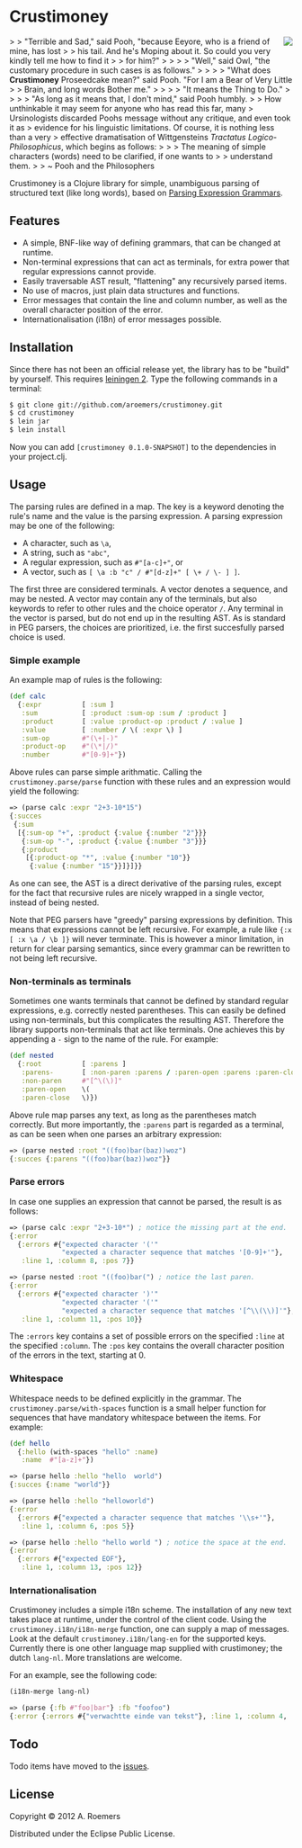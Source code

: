 # Crustimoney

<img src="https://raw.github.com/aroemers/crustimoney/master/pooh_back.gif" align="right"/>
> > "Terrible and Sad," said Pooh, "because Eeyore, who is a friend of mine, has lost
> > his tail. And he's Moping about it. So could you very kindly tell me how to find it
> > for him?"
> >
> > "Well," said Owl, "the customary procedure in such cases is as follows."
> >
> > "What does <strong>Crustimoney</strong> Proseedcake mean?" said Pooh. "For I am a Bear of Very Little
> > Brain, and long words Bother me."
> >
> > "It means the Thing to Do."
> >
> > "As long as it means that, I don't mind," said Pooh humbly.
>
> How unthinkable it may seem for anyone who has read this far, many
> Ursinologists discarded Poohs message without any critique, and even took it as
> evidence for his linguistic limitations. Of course, it is nothing less than a very
> effective dramatisation of Wittgensteins <i>Tractatus Logico-Philosophicus</i>, which begins as follows:
>
> > The meaning of simple characters (words) need to be clarified, if one wants to
> > understand them.
>
> ~ Pooh and the Philosophers

Crustimoney is a Clojure library for simple, unambiguous parsing of structured text (like long words), based on [Parsing Expression Grammars](http://portal.acm.org/citation.cfm?doid=964001.964011).

## Features

* A simple, BNF-like way of defining grammars, that can be changed at runtime.
* Non-terminal expressions that can act as terminals, for extra power that regular expressions cannot provide.
* Easily traversable AST result, "flattening" any recursively parsed items.
* No use of macros, just plain data structures and functions.
* Error messages that contain the line and column number, as well as the overall character position of the error.
* Internationalisation (i18n) of error messages possible.

## Installation

Since there has not been an official release yet, the library has to be "build" by yourself. This requires [leiningen 2](https://github.com/technomancy/leiningen). Type the following commands in a terminal:

```bash
$ git clone git://github.com/aroemers/crustimoney.git
$ cd crustimoney
$ lein jar
$ lein install
```

Now you can add `[crustimoney 0.1.0-SNAPSHOT]` to the dependencies in your project.clj.


## Usage

The parsing rules are defined in a map. The key is a keyword denoting the rule's name and the value is the parsing expression. A parsing expression may be one of the following:

* A character, such as `\a`,
* A string, such as `"abc"`,
* A regular expression, such as `#"[a-c]+"`, or
* A vector, such as `[ \a :b "c" / #"[d-z]+" [ \+ / \- ] ]`.

The first three are considered terminals. A vector denotes a sequence, and may be nested. A vector may contain any of the terminals, but also keywords to refer to other rules and the choice operator `/`. Any terminal in the vector is parsed, but do not end up in the resulting AST. As is standard in PEG parsers, the choices are prioritized, i.e. the first succesfully parsed choice is used.

### Simple example

An example map of rules is the following:

```clojure
(def calc
  {:expr          [ :sum ]
   :sum           [ :product :sum-op :sum / :product ]
   :product       [ :value :product-op :product / :value ]
   :value         [ :number / \( :expr \) ]
   :sum-op        #"(\+|-)"
   :product-op    #"(\*|/)"
   :number        #"[0-9]+"})
```

Above rules can parse simple arithmatic. Calling the `crustimoney.parse/parse` function with these rules and an expression would yield the following:

```clojure
=> (parse calc :expr "2+3-10*15")
{:succes
 {:sum
  [{:sum-op "+", :product {:value {:number "2"}}}
   {:sum-op "-", :product {:value {:number "3"}}}
   {:product
    [{:product-op "*", :value {:number "10"}}
     {:value {:number "15"}}]}]}}
```

As one can see, the AST is a direct derivative of the parsing rules, except for the fact that recursive rules are nicely wrapped in a single vector, instead of being nested.

Note that PEG parsers have "greedy" parsing expressions by definition. This means that expressions cannot be left recursive. For example, a rule like `{:x [ :x \a / \b ]}` will never terminate. This is however a minor limitation, in return for clear parsing semantics, since every grammar can be rewritten to not being left recursive.


### Non-terminals as terminals

Sometimes one wants terminals that cannot be defined by standard regular expressions, e.g.  correctly nested parentheses. This can easily be defined using non-terminals, but this complicates the resulting AST. Therefore the library supports non-terminals that act like terminals. One achieves this by appending a `-` sign to the name of the rule. For example:

```clojure
(def nested
  {:root          [ :parens ]
   :parens-       [ :non-paren :parens / :paren-open :parens :paren-close :parens / ]
   :non-paren     #"[^\(\)]"
   :paren-open    \(
   :paren-close   \)})
```

Above rule map parses any text, as long as the parentheses match correctly. But more importantly, the `:parens` part is regarded as a terminal, as can be seen when one parses an arbitrary expression:

```clojure
=> (parse nested :root "((foo)bar(baz))woz")
{:succes {:parens "((foo)bar(baz))woz"}}
```

### Parse errors

In case one supplies an expression that cannot be parsed, the result is as follows:

```clojure
=> (parse calc :expr "2+3-10*") ; notice the missing part at the end.
{:error
  {:errors #{"expected character '('"
             "expected a character sequence that matches '[0-9]+'"},
   :line 1, :column 8, :pos 7}}

=> (parse nested :root "((foo)bar(") ; notice the last paren.
{:error
  {:errors #{"expected character ')'"
             "expected character '('"
             "expected a character sequence that matches '[^\\(\\)]'"},
   :line 1, :column 11, :pos 10}}
```

The `:errors` key contains a set of possible errors on the specified `:line` at the specified `:column`. The `:pos` key contains the overall character position of the errors in the text, starting at 0.

### Whitespace

Whitespace needs to be defined explicitly in the grammar. The `crustimoney.parse/with-spaces` function is a small helper function for sequences that have mandatory whitespace between the items. For example:

```clojure
(def hello
  {:hello (with-spaces "hello" :name)
   :name  #"[a-z]+"})

=> (parse hello :hello "hello  world")
{:succes {:name "world"}}

=> (parse hello :hello "helloworld")
{:error
  {:errors #{"expected a character sequence that matches '\\s+'"},
   :line 1, :column 6, :pos 5}}

=> (parse hello :hello "hello world ") ; notice the space at the end.
{:error
  {:errors #{"expected EOF"},
   :line 1, :column 13, :pos 12}}
```

### Internationalisation

Crustimoney includes a simple i18n scheme. The installation of any new text takes place at runtime, under the control of the client code. Using the `crustimoney.i18n/i18n-merge` function, one can supply a map of messages. Look at the default `crustimoney.i18n/lang-en` for the supported keys. Currently there is one other language map supplied with crustimoney; the dutch `lang-nl`. More translations are welcome.

For an example, see the following code:

```clojure
(i18n-merge lang-nl)

=> (parse {:fb #"foo|bar"} :fb "foofoo")
{:error {:errors #{"verwachtte einde van tekst"}, :line 1, :column 4, :pos 3}}
```

## Todo

Todo items have moved to the [issues](https://github.com/aroemers/crustimoney/issues).


## License

Copyright © 2012 A. Roemers

Distributed under the Eclipse Public License.
